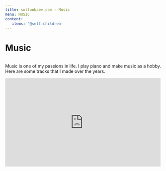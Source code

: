 ```yaml
---
title: soltonbaev.com - Music
menu: MUSIC
content:
   items: '@self.children'
---
```


# Music

<div class="row">
<div class="column">
<p> Music is one of my passions in life. I play piano and make music as a hobby. Here are some tracks that I made over the years.</p></div>
<div class="column">
<iframe width="500" height="285" sandbox="allow-same-origin allow-scripts allow-popups allow-forms" scrolling="false" src="https://www.soundclick.com/artist/external/standalone_embed.cfm?bandID=160901&compact=true&showPlaylist=true" style="border:0px; max-width: 90vw; max-height: 80vh; margin:0 auto;"></iframe>
</div>
</div>
